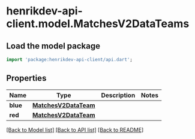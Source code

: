 # henrikdev-api-client.model.MatchesV2DataTeams

## Load the model package
```dart
import 'package:henrikdev-api-client/api.dart';
```

## Properties
Name | Type | Description | Notes
------------ | ------------- | ------------- | -------------
**blue** | [**MatchesV2DataTeam**](MatchesV2DataTeam.md) |  | 
**red** | [**MatchesV2DataTeam**](MatchesV2DataTeam.md) |  | 

[[Back to Model list]](../README.md#documentation-for-models) [[Back to API list]](../README.md#documentation-for-api-endpoints) [[Back to README]](../README.md)


